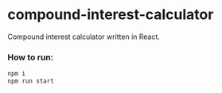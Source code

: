 # compound-interest-calculator
Compound interest calculator written in React.

### How to run:
```sh
npm i
npm run start
```
